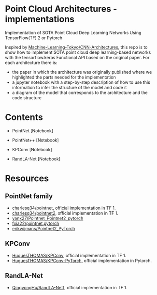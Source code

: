 # Point Cloud Architectures - implementations
Implementation of SOTA Point Cloud Deep Learning Networks Using TensorFlow(TF) 2 or Pytorch

Inspired by [Machine-Learning-Tokyo/CNN-Architectures](https://github.com/Machine-Learning-Tokyo/CNN-Architectures), this repo is to show how to implement SOTA point cloud deep learning-based networks with the tensorflow.keras Functional API based on the original paper. For each architecture there is:

- the paper in which the architecture was originally published where we highlighted the parts needed for the implementation
- a jupyter notebook with a step-by-step description of how to use this information to infer the structure of the model and code it
- a diagram of the model that corresponds to the architecture and the code structure

# Contents

- PointNet
[Notebook]

- PointNet++
[Notebook]

- KPConv
[Notebook]

- RandLA-Net
[Notebook]

# Resources
## PointNet family
- [charlesq34/pointnet](https://github.com/charlesq34/pointnet), official implementation in TF 1.
- [charlesq34/pointnet2](https://github.com/charlesq34/pointnet2), official implementation in TF 1.
- [yanx27/Pointnet_Pointnet2_pytorch](https://github.com/yanx27/Pointnet_Pointnet2_pytorch)
- [fxia22/pointnet.pytorch](https://github.com/fxia22/pointnet.pytorch)
- [erikwijmans/Pointnet2_PyTorch](https://github.com/erikwijmans/Pointnet2_PyTorch)

## KPConv
- [HuguesTHOMAS/KPConv](https://github.com/HuguesTHOMAS/KPConv), official implementation in TF 1.
- [HuguesTHOMAS/KPConv-PyTorch](https://github.com/HuguesTHOMAS/KPConv-PyTorch), official implementation in Pytorch.

## RandLA-Net
- [QingyongHu/RandLA-Net)](https://github.com/QingyongHu/RandLA-Net), official implementation in TF 1.
